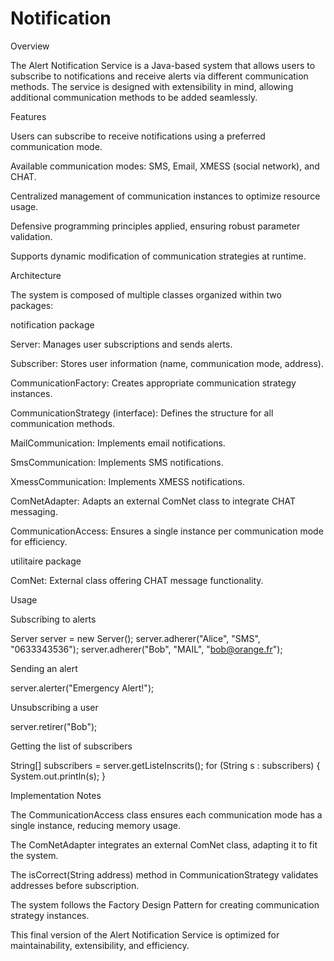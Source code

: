 # Notification

Overview

The Alert Notification Service is a Java-based system that allows users to subscribe to notifications and receive alerts via different communication methods. The service is designed with extensibility in mind, allowing additional communication methods to be added seamlessly.

Features

Users can subscribe to receive notifications using a preferred communication mode.

Available communication modes: SMS, Email, XMESS (social network), and CHAT.

Centralized management of communication instances to optimize resource usage.

Defensive programming principles applied, ensuring robust parameter validation.

Supports dynamic modification of communication strategies at runtime.


Architecture

The system is composed of multiple classes organized within two packages:

notification package

Server: Manages user subscriptions and sends alerts.

Subscriber: Stores user information (name, communication mode, address).

CommunicationFactory: Creates appropriate communication strategy instances.

CommunicationStrategy (interface): Defines the structure for all communication methods.

MailCommunication: Implements email notifications.

SmsCommunication: Implements SMS notifications.

XmessCommunication: Implements XMESS notifications.

ComNetAdapter: Adapts an external ComNet class to integrate CHAT messaging.

CommunicationAccess: Ensures a single instance per communication mode for efficiency.


utilitaire package

ComNet: External class offering CHAT message functionality.


Usage

Subscribing to alerts

Server server = new Server();
server.adherer("Alice", "SMS", "0633343536");
server.adherer("Bob", "MAIL", "bob@orange.fr");

Sending an alert

server.alerter("Emergency Alert!");

Unsubscribing a user

server.retirer("Bob");

Getting the list of subscribers

String[] subscribers = server.getListeInscrits();
for (String s : subscribers) {
    System.out.println(s);
}

Implementation Notes

The CommunicationAccess class ensures each communication mode has a single instance, reducing memory usage.

The ComNetAdapter integrates an external ComNet class, adapting it to fit the system.

The isCorrect(String address) method in CommunicationStrategy validates addresses before subscription.

The system follows the Factory Design Pattern for creating communication strategy instances.



This final version of the Alert Notification Service is optimized for maintainability, extensibility, and efficiency.

